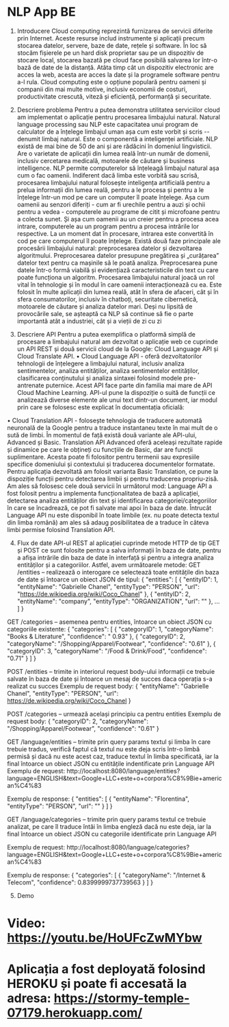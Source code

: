 # NLP App BE
1. Introducere
Cloud computing reprezintă furnizarea de servicii diferite prin Internet. Aceste resurse includ instrumente și aplicații precum stocarea datelor, servere, baze de date, rețele și software.
În loc să stocăm fișierele pe un hard disk proprietar sau pe un dispozitiv de stocare local, stocarea bazată pe cloud face posibilă salvarea lor într-o bază de date de la distanță. Atâta timp cât un dispozitiv electronic are acces la web, acesta are acces la date și la programele software pentru a-l rula.
Cloud computing este o opțiune populară pentru oameni și companii din mai multe motive, inclusiv economii de costuri, productivitate crescută, viteză și eficiență, performanță și securitate.
2. Descriere problema
Pentru a putea demonstra utilitatea serviciilor cloud am implementat o aplicație pentru procesarea limbajului natural. Natural language processing sau NLP este capacitatea unui program de calculator de a înțelege limbajul uman așa cum este vorbit și scris -- denumit limbaj natural. Este o componentă a inteligenței artificiale.
NLP există de mai bine de 50 de ani și are rădăcini în domeniul lingvisticii. Are o varietate de aplicații din lumea reală într-un număr de domenii, inclusiv cercetarea medicală, motoarele de căutare și business intelligence.
NLP permite computerelor să înțeleagă limbajul natural așa cum o fac oamenii. Indiferent dacă limba este vorbită sau scrisă, procesarea limbajului natural folosește inteligența artificială pentru a prelua informații din lumea reală, pentru a le procesa și pentru a le înțelege într-un mod pe care un computer îl poate înțelege. Așa cum oamenii au senzori diferiți - cum ar fi urechile pentru a auzi și ochii pentru a vedea - computerele au programe de citit și microfoane pentru a colecta sunet. Și așa cum oamenii au un creier pentru a procesa acea intrare, computerele au un program pentru a procesa intrările lor respective. La un moment dat în procesare, intrarea este convertită în cod pe care computerul îl poate înțelege.
Există două faze principale ale procesării limbajului natural: preprocesarea datelor și dezvoltarea algoritmului.
Preprocesarea datelor presupune pregătirea și „curățarea” datelor text pentru ca mașinile să le poată analiza. Preprocesarea pune datele într-o formă viabilă și evidențiază caracteristicile din text cu care poate funcționa un algoritm. 
Procesarea limbajului natural joacă un rol vital în tehnologie și în modul în care oamenii interacționează cu ea. Este folosit în multe aplicații din lumea reală, atât în sfera de afaceri, cât și în sfera consumatorilor, inclusiv în chatboți, securitate cibernetică, motoarele de căutare și analiza datelor mari. Deși nu lipsită de provocările sale, se așteaptă ca NLP să continue să fie o parte importantă atât a industriei, cât și a vieții de zi cu zi

3. Descriere API
	Pentru a putea exemplifica o platformă simplă de procesare a limbajului natural am dezvoltat o aplicație web ce cuprinde un API REST și două servicii cloud de la Google: Cloud Language API și Cloud Translate API.
•	Cloud Language API - oferă dezvoltatorilor tehnologii de înțelegere a limbajului natural, inclusiv analiza sentimentelor, analiza entităților, analiza sentimentelor entităților, clasificarea conținutului și analiza sintaxei folosind modele pre-antrenate puternice. Acest API face parte din familia mai mare de API Cloud Machine Learning.  API-ul pune la dispoziție o suită de funcții ce analizează diverse elemente ale unui text dintr-un document, iar modul prin care se folosesc este explicat în documentația oficială:
 
•	Cloud Translation API - folosește tehnologia de traducere automată neuronală de la Google pentru a traduce instantaneu texte în mai mult de o sută de limbi. În momentul de față există două variante ale API-ului, Advanced și Basic. Translation API Advanced oferă aceleași rezultate rapide și dinamice pe care le obțineți cu funcțiile de Basic, dar are funcții suplimentare. Acesta poate fi folositor pentru termenii sau expresiile specifice domeniului și contextului și traducerea documentelor formatate. Pentru aplicația dezvoltată am folosit varianta Basic Translation, ce pune la dispoziție funcții pentru detectarea limbii și pentru traducerea propriu-zisă.
Am ales să folosesc cele două servicii în următorul mod: Language API a fost folosit pentru a implementa funcționalitatea de bază a aplicației, detectarea analiza entităților din text și identificarea categoriei/categoriilor în care se încadrează, ce pot fi salvate mai apoi în baza de date. Întrucât Language API nu este disponibil în toate limbile (ex. nu poate detecta textul din limba română) am ales să adaug posibilitatea de a traduce în câteva limbi permise folosind Translation API.

4. Flux de date
API-ul REST al aplicației cuprinde metode HTTP de tip GET și POST ce sunt folosite pentru a salva informații în baza de date, pentru a afișa intrările din baza de date în interfață și pentru a integra analiza entităților și a categoriilor.
Astfel, avem următoarele metode:
GET /entities – realizează o interogare ce selectează toate entitățile din baza de date și întoarce un obiect JSON de tipul:
{
    "entities": [
        {
            "entityID": 1,
            "entityName": "Gabrielle Chanel",
            "entityType": "PERSON",
            "url": "https://de.wikipedia.org/wiki/Coco_Chanel"
        },
        {
            "entityID": 2,
            "entityName": "company",
            "entityType": "ORGANIZATION",
            "url": ""
        }, ...
	]
}

GET /categories – asemenea pentru entities, întoarce un obiect JSON cu categoriile existente:
{
    "categories": [
        {
            "categoryID": 1,
            "categoryName": "Books & Literature",
            "confidence": " 0.93"
        },
        {
            "categoryID": 2,
            "categoryName": "/Shopping/Apparel/Footwear",
            "confidence": "0.61"
        },
        {
            "categoryID": 3,
            "categoryName": "/Food & Drink/Food",
            "confidence": "0.71"
        }
    ]
}

POST /entities – trimite in interiorul request body-ului informații ce trebuie salvate în baza de date și întoarce un mesaj de succes daca operația s-a realizat cu succes
Exemplu de request body:
{
            "entityName": "Gabrielle Chanel",
            "entityType": "PERSON",
            "url": https://de.wikipedia.org/wiki/Coco_Chanel
}

POST /categories – urmează același principiu ca pentru entities
Exemplu de request body:
{
            "categoryID": 2,
            "categoryName": "/Shopping/Apparel/Footwear",
            "confidence": "0.61"
}

GET /language/entities – trimite prin query params textul și limba în care trebuie tradus, verifică faptul că textul nu este deja scris într-o limbă permisă și dacă nu este acest caz, traduce textul în limba specificată, iar la final întoarce un obiect JSON cu entitățile indentificate prin Language API
Exemplu de request:
http://localhost:8080/language/entities?language=ENGLISH&text=Google+LLC+este+o+corpora%C8%9Bie+american%C4%83


Exemplu de response:
{
    "entities": [
        {
            "entityName": "Florentina",
            "entityType": "PERSON",
            "url": ""
        }
    ]
}

GET /language/categories – trimite prin query params textul ce trebuie analizat, pe care îl traduce întâi în limba engleză dacă nu este deja, iar la final întoarce un obiect JSON cu categoriile identificate prin Language API

Exemplu de request:
http://localhost:8080/language/categories?language=ENGLISH&text=Google+LLC+este+o+corpora%C8%9Bie+american%C4%83

Exemplu de response:
{
    "categories": [
        {
            "categoryName": "/Internet & Telecom",
            "confidence": 0.8399999737739563
        }
    ]
}

5. Demo
# Video: https://youtu.be/HoUFcZwMYbw 
# Aplicația a fost deployată folosind HEROKU și poate fi accesată la adresa: https://stormy-temple-07179.herokuapp.com/

